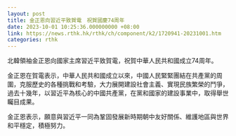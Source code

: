 ```yaml
---
layout: post
title: 金正恩向習近平致賀電　祝賀國慶74周年
date: 2023-10-01 10:25:36.000000000 +08:00
link: https://news.rthk.hk/rthk/ch/component/k2/1720941-20231001.htm
categories: rthk
---
```


北韓領袖金正恩向國家主席習近平致賀電，祝賀中華人民共和國成立74周年。

金正恩在賀電表示，中華人民共和國成立以來，中國人民緊緊團結在共產黨的周圍，克服歷史的各種挑戰和考驗，大力展開建設社會主義、實現民族繁榮的鬥爭，過去十幾年，以習近平為核心的中國共產黨，在黨和國家的建設事業中，取得舉世矚目成果。

金正恩表示，願意與習近平一同為鞏固發展新時期朝中友好關係、維護地區與世界和平穩定，積極努力。
